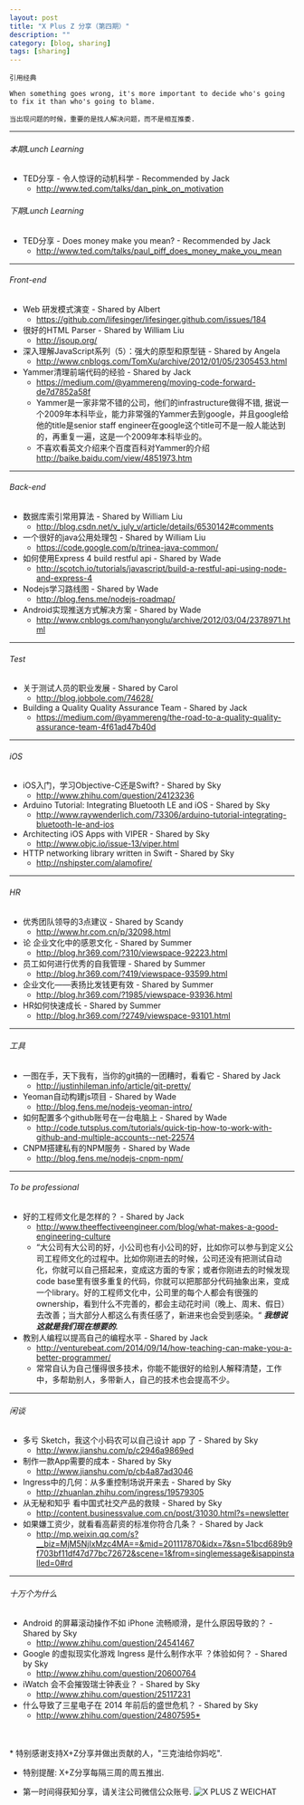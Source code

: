 ```yaml
---
layout: post
title: "X Plus Z 分享（第四期）"
description: ""
category: [blog, sharing]
tags: [sharing]
---
```


`引用经典`

`When something goes wrong, it's more important to decide who's going to fix it than who's going to blame.`

`当出现问题的时候，重要的是找人解决问题，而不是相互推委.`

----

###### 本期Lunch Learning

* TED分享 - 令人惊讶的动机科学 - Recommended by Jack
    * <http://www.ted.com/talks/dan_pink_on_motivation>

###### 下期Lunch Learning

* TED分享 - Does money make you mean? - Recommended by Jack
    * <http://www.ted.com/talks/paul_piff_does_money_make_you_mean>

----

###### Front-end

* Web 研发模式演变 - Shared by Albert
    * <https://github.com/lifesinger/lifesinger.github.com/issues/184>
* 很好的HTML Parser - Shared by William Liu
    * <http://jsoup.org/>
* 深入理解JavaScript系列（5）：强大的原型和原型链 - Shared by Angela
    * <http://www.cnblogs.com/TomXu/archive/2012/01/05/2305453.html>
* Yammer清理前端代码的经验 - Shared by Jack
    * <https://medium.com/@yammereng/moving-code-forward-de7d7852a58f>
    * Yammer是一家非常不错的公司，他们的infrastructure做得不错, 据说一个2009年本科毕业，能力非常强的Yammer去到google，并且google给他的title是senior staff engineer在google这个title可不是一般人能达到的，再重复一遍，这是一个2009年本科毕业的。
    * 不喜欢看英文介绍来个百度百科对Yammer的介绍 <http://baike.baidu.com/view/4851973.htm>

----

###### Back-end

* 数据库索引常用算法 - Shared by William Liu
    * <http://blog.csdn.net/v_july_v/article/details/6530142#comments>
* 一个很好的java公用处理包 - Shared by William Liu
    * <https://code.google.com/p/trinea-java-common/>
* 如何使用Express 4 build restful api - Shared by Wade
    * <http://scotch.io/tutorials/javascript/build-a-restful-api-using-node-and-express-4>
* Nodejs学习路线图 - Shared by Wade
    * <http://blog.fens.me/nodejs-roadmap/>
* Android实现推送方式解决方案 - Shared by Wade
    * <http://www.cnblogs.com/hanyonglu/archive/2012/03/04/2378971.html>

----

###### Test

* 关于测试人员的职业发展 - Shared by Carol
    * <http://blog.jobbole.com/74628/>
* Building a Quality Quality Assurance Team - Shared by Jack
    * <https://medium.com/@yammereng/the-road-to-a-quality-quality-assurance-team-4f61ad47b40d>

----

###### iOS

* iOS入门，学习Objective-C还是Swift? - Shared by Sky
    * <http://www.zhihu.com/question/24123236>
* Arduino Tutorial: Integrating Bluetooth LE and iOS - Shared by Sky
    * <http://www.raywenderlich.com/73306/arduino-tutorial-integrating-bluetooth-le-and-ios>
* Architecting iOS Apps with VIPER - Shared by Sky
    * <http://www.objc.io/issue-13/viper.html>
* HTTP networking library written in Swift - Shared by Sky
    * <http://nshipster.com/alamofire/>

----

###### HR

* 优秀团队领导的3点建议 - Shared by Scandy
    * <http://www.hr.com.cn/p/32098.html>
* 论 企业文化中的感恩文化 - Shared by Summer
    * <http://blog.hr369.com/?310/viewspace-92223.html>
* 员工如何进行优秀的自我管理 - Shared by Summer
    * <http://blog.hr369.com/?419/viewspace-93599.html>
* 企业文化——表扬比发钱更有效 - Shared by Summer
    * <http://blog.hr369.com/?1985/viewspace-93936.html>
* HR如何快速成长 - Shared by Summer
    * <http://blog.hr369.com/?2749/viewspace-93101.html>

----

###### 工具

* 一图在手，天下我有，当你的git搞的一团糟时，看看它 - Shared by Jack
    * <http://justinhileman.info/article/git-pretty/>
* Yeoman自动构建js项目 - Shared by Wade
    * <http://blog.fens.me/nodejs-yeoman-intro/>
* 如何配置多个github账号在一台电脑上 - Shared by Wade
    * <http://code.tutsplus.com/tutorials/quick-tip-how-to-work-with-github-and-multiple-accounts--net-22574>
* CNPM搭建私有的NPM服务 - Shared by Wade
    * <http://blog.fens.me/nodejs-cnpm-npm/>

----

###### To be professional

* 好的工程师文化是怎样的？ - Shared by Jack
    * <http://www.theeffectiveengineer.com/blog/what-makes-a-good-engineering-culture>
    * “大公司有大公司的好，小公司也有小公司的好，比如你可以参与到定义公司工程师文化的过程中。比如你刚进去的时候，公司还没有把测试自动化，你就可以自己搭起来，变成这方面的专家；或者你刚进去的时候发现code base里有很多重复的代码，你就可以把那部分代码抽象出来，变成一个library。好的工程师文化中，公司里的每个人都会有很强的ownership，看到什么不完善的，都会主动花时间（晚上、周末、假日）去改善；当大部分人都这么有责任感了，新进来也会受到感染。“ ***我想说这就是我们现在想要的.***
* 教别人编程以提高自己的编程水平 - Shared by Jack
    * <http://venturebeat.com/2014/09/14/how-teaching-can-make-you-a-better-programmer/>
    * 常常自认为自己懂得很多技术，你能不能很好的给别人解释清楚，工作中，多帮助别人，多带新人，自己的技术也会提高不少。

----

###### 闲谈

* 多亏 Sketch，我这个小码农可以自己设计 app 了 - Shared by Sky
    * <http://www.jianshu.com/p/c2946a9869ed>
* 制作一款App需要的成本 - Shared by Sky
    * <http://www.jianshu.com/p/cb4a87ad3046>
* Ingress中的几何：从多重控制场说开来去 - Shared by Sky
    * <http://zhuanlan.zhihu.com/ingress/19579305>
* 从无秘和知乎 看中国式社交产品的救赎 - Shared by Sky
    * <http://content.businessvalue.com.cn/post/31030.html?s=newsletter>
* 如果嫌工资少，就看看高薪资的标准你符合几条？ - Shared by Jack
    * <http://mp.weixin.qq.com/s?__biz=MjM5NjIxMzc4MA==&mid=201117870&idx=7&sn=51bcd689b9f703bf11df47d77bc72672&scene=1&from=singlemessage&isappinstalled=0#rd>


----

###### 十万个为什么

* Android 的屏幕滚动操作不如 iPhone 流畅顺滑，是什么原因导致的？ - Shared by Sky
    * <http://www.zhihu.com/question/24541467>
* Google 的虚拟现实化游戏 Ingress 是什么制作水平 ？体验如何？ - Shared by Sky
    * <http://www.zhihu.com/question/20600764>
* iWatch 会不会摧毁瑞士钟表业？ - Shared by Sky
    * <http://www.zhihu.com/question/25117231>
* 什么导致了三星电子在 2014 年前后的盛世危机？ - Shared by Sky
    * <http://www.zhihu.com/question/24807595*>  
<br />
<br />
* 特别感谢支持X+Z分享并做出贡献的人，"三克油给你妈吃".

* 特别提醒: X+Z分享每隔三周的周五推出.

* 第一时间得获知分享，请关注公司微信公众账号.
![X PLUS Z WEICHAT](https://s3-us-west-1.amazonaws.com/xplusz.com/x%2Bz_weichat.png)
